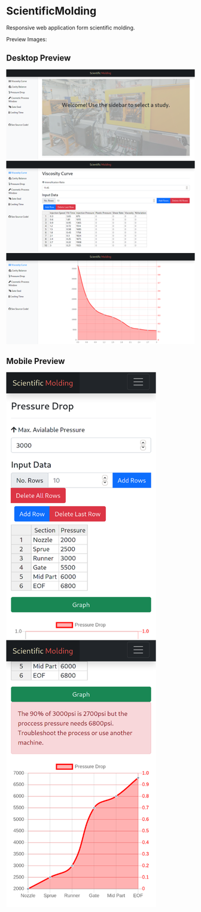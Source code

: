 # ScientificMolding

Responsive web application form scientific molding.

Preview Images:

## Desktop Preview

<img src="https://github.com/maxponmar/ScientificMolding/blob/main/preview-images/home_view.png?raw=true" alt="Home view" width="800"/>
<img src="https://github.com/maxponmar/ScientificMolding/blob/main/preview-images/example-table_view.png?raw=true" alt="Example table - Desktop view" width="800"/>
<img src="https://github.com/maxponmar/ScientificMolding/blob/main/preview-images/example-graph_view.png?raw=true" alt="Example graph - Desktop view" width="800"/>

## Mobile Preview

<img src="https://github.com/maxponmar/ScientificMolding/blob/main/preview-images/example-table_mobile-view.png?raw=true" alt="Example table - Mobile view" width="400"/>
<img src="https://github.com/maxponmar/ScientificMolding/blob/main/preview-images/example-graph_mobile-view.png?raw=true" alt="Example graph - Mobile view" width="400"/>
